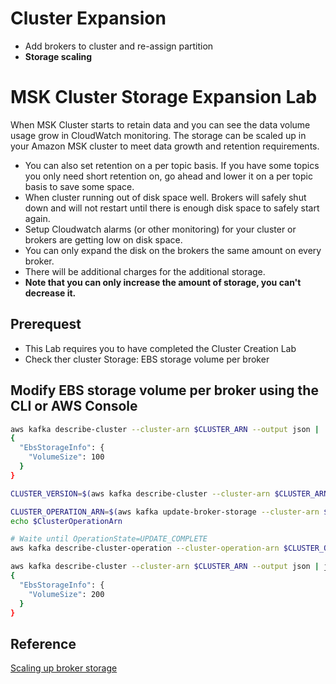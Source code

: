# Cluster Expansion 

- Add brokers to cluster and re-assign partition
- **Storage scaling**


# MSK Cluster Storage Expansion Lab

When MSK Cluster starts to retain data and you can see the data volume usage grow in CloudWatch monitoring. The storage can be scaled up in your Amazon MSK cluster to meet data growth and retention requirements.

- You can also set retention on a per topic basis. If you have some topics you only need short retention on, go ahead and lower it on a per topic basis to save some space.
- When cluster running out of disk space well. Brokers will safely shut down and will not restart until there is enough disk space to safely start again.
- Setup Cloudwatch alarms (or other monitoring) for your cluster or brokers are getting low on disk space.
- You can only expand the disk on the brokers the same amount on every broker. 
- There will be additional charges for the additional storage.
- **Note that you can only increase the amount of storage, you can't decrease it.**

## Prerequest
- This Lab requires you to have completed the Cluster Creation Lab
- Check ther cluster Storage: EBS storage volume per broker

## Modify EBS storage volume per broker using the CLI or AWS Console
```bash
aws kafka describe-cluster --cluster-arn $CLUSTER_ARN --output json | | jq '.ClusterInfo.BrokerNodeGroupInfo.StorageInfo'
{
  "EbsStorageInfo": {
    "VolumeSize": 100
  }
}

CLUSTER_VERSION=$(aws kafka describe-cluster --cluster-arn $CLUSTER_ARN --output json | jq ".ClusterInfo.CurrentVersion" | tr -d \")

CLUSTER_OPERATION_ARN=$(aws kafka update-broker-storage --cluster-arn $CLUSTER_ARN --current-version $CLUSTER_VERSION --target-broker-ebs-volume-info '{"KafkaBrokerNodeId": "All", "VolumeSizeGB": 200}' | jq ".ClusterOperationArn" | tr -d \") 
echo $ClusterOperationArn

# Waite until OperationState=UPDATE_COMPLETE
aws kafka describe-cluster-operation --cluster-operation-arn $CLUSTER_OPERATION_ARN | jq ".ClusterOperationInfo | (.OperationState,.OperationType,.TargetClusterInfo)"

aws kafka describe-cluster --cluster-arn $CLUSTER_ARN --output json | jq '.ClusterInfo.BrokerNodeGroupInfo.StorageInfo'
{
  "EbsStorageInfo": {
    "VolumeSize": 200
  }
}
```

## Reference
[Scaling up broker storage](https://docs.aws.amazon.com/msk/latest/developerguide/msk-update-storage.html)